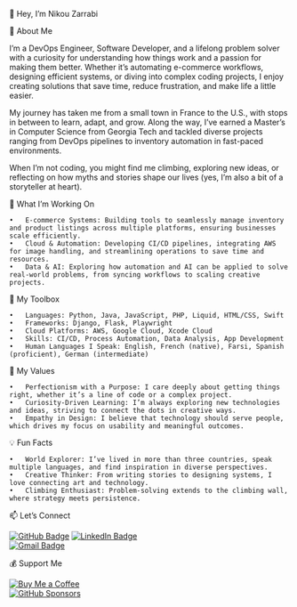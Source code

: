 👋 Hey, I’m Nikou Zarrabi

🌟 About Me

I’m a DevOps Engineer, Software Developer, and a lifelong problem solver with a curiosity for understanding how things work and a passion for making them better. Whether it’s automating e-commerce workflows, designing efficient systems, or diving into complex coding projects, I enjoy creating solutions that save time, reduce frustration, and make life a little easier.

My journey has taken me from a small town in France to the U.S., with stops in between to learn, adapt, and grow. Along the way, I’ve earned a Master’s in Computer Science from Georgia Tech and tackled diverse projects ranging from DevOps pipelines to inventory automation in fast-paced environments.

When I’m not coding, you might find me climbing, exploring new ideas, or reflecting on how myths and stories shape our lives (yes, I’m also a bit of a storyteller at heart).

🔭 What I’m Working On

	•	E-commerce Systems: Building tools to seamlessly manage inventory and product listings across multiple platforms, ensuring businesses scale efficiently.
	•	Cloud & Automation: Developing CI/CD pipelines, integrating AWS for image handling, and streamlining operations to save time and resources.
	•	Data & AI: Exploring how automation and AI can be applied to solve real-world problems, from syncing workflows to scaling creative projects.

🧰 My Toolbox

	•	Languages: Python, Java, JavaScript, PHP, Liquid, HTML/CSS, Swift
	•	Frameworks: Django, Flask, Playwright
	•	Cloud Platforms: AWS, Google Cloud, Xcode Cloud
	•	Skills: CI/CD, Process Automation, Data Analysis, App Development
	•	Human Languages I Speak: English, French (native), Farsi, Spanish (proficient), German (intermediate)

🌱 My Values

	•	Perfectionism with a Purpose: I care deeply about getting things right, whether it’s a line of code or a complex project.
	•	Curiosity-Driven Learning: I’m always exploring new technologies and ideas, striving to connect the dots in creative ways.
	•	Empathy in Design: I believe that technology should serve people, which drives my focus on usability and meaningful outcomes.

💡 Fun Facts

	•	World Explorer: I’ve lived in more than three countries, speak multiple languages, and find inspiration in diverse perspectives.
	•	Creative Thinker: From writing stories to designing systems, I love connecting art and technology.
	•	Climbing Enthusiast: Problem-solving extends to the climbing wall, where strategy meets persistence.

📫 Let’s Connect

[![GitHub Badge](https://img.shields.io/badge/-nkzarrabi-181717?style=for-the-badge&logo=github&logoColor=white&link=https://github.com/nkzarrabi)](https://github.com/nkzarrabi)
[![LinkedIn Badge](https://img.shields.io/badge/-Nikou%20Zarrabi-blue?style=for-the-badge&logo=Linkedin&logoColor=white&link=https://www.linkedin.com/in/nikouzarrabi)](https://www.linkedin.com/in/nikouzarrabi)  
[![Gmail Badge](https://img.shields.io/badge/-zarrabinikou@gmail.com-c14438?style=for-the-badge&logo=Gmail&logoColor=white&link=mailto:zarrabinikou@gmail.com)](mailto:zarrabinikou@gmail.com)  

💰 Support Me  

[![Buy Me a Coffee](https://img.shields.io/badge/Buy%20Me%20a%20Coffee-%23FFDD00.svg?&style=for-the-badge&logo=buy-me-a-coffee&logoColor=black)](https://buymeacoffee.com/nikou)  
[![GitHub Sponsors](https://img.shields.io/badge/GitHub%20Sponsors-DB61A2?style=for-the-badge&logo=githubsponsors&logoColor=white)](https://github.com/sponsors/nkzarrabi)

 
